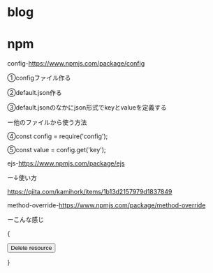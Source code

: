 # blog

# npm
config-https://www.npmjs.com/package/config

①configファイル作る

②default.json作る

③default.jsonのなかにjson形式でkeyとvalueを定義する

ー他のファイルから使う方法

④const config = require('config');

⑤const value = config.get('key');



ejs-https://www.npmjs.com/package/ejs

ー↓使い方

https://qiita.com/kamihork/items/1b13d2157979d1837849




method-override-https://www.npmjs.com/package/method-override

ーこんな感じ

{<form method="POST" action="/resource?_method=DELETE">
  <button type="submit">Delete resource</button>
</form>}




